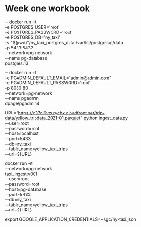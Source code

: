 # Week one workbook


─ docker run -it \
  -e POSTGRES_USER='root' \
  -e POSTGRES_PASSWORD='root' \
  -e POSTGRES_DB='ny_taxi' \
  -v "$(pwd)"/ny_taxi_postgres_data:/var/lib/postgresql/data \
  -p 5433:5432 \
  --network=pg-network \
  --name pg-database \
  postgres:13


─ docker run -it \
  -e PGADMIN_DEFAULT_EMAIL="admin@admin.com" \
  -e PGADMIN_DEFAULT_PASSWORD='root' \
  -p 8080:80 \
  --network=pg-network \
  --name pgadmin \
  dpage/pgadmin4


URL="https://d37ci6vzurychx.cloudfront.net/trip-data/yellow_tripdata_2021-01.parquet"
python ingest_data.py \
  --user=root \
  --password=root \
  --host=localhost \
  --port=5433 \
  --db=ny_taxi \
  --table_name=yellow_taxi_trips \
  --url=${URL}

docker run -it \
  --network=pg-network \
  taxi_ingest:v001 \
  --user=root \
  --password=root \
  --host=pg-database \
  --port=5432 \
  --db=ny_taxi \
  --table_name=yellow_taxi_trips \
  --url=${URL}

export GOOGLE_APPLICATION_CREDENTIALS=~/.gc/ny-taxi.json
